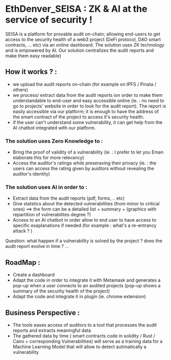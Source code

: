 # EthDenver_SEISA : ZK & AI at the service of security !

SEISA is a platform for provable audit on-chain; allowing end-users to get access to the security health of a web3 project (DeFi protocol, DAO smart contracts, ... etc) via an online dashboard.
The solution uses ZK technology and is empowered by AI. 
Our solution centralizes the audit reports and make them easy readable)

## How it works ? :
- we upload the audit reports on-chain (for example on IPFS / Pinata / others)
- we process/ extract data from the audit reports ion order to make them understandable to end-user and easy accessible online (ie. : no need to go to projects' website in order to look for the audit report). The report is easily accessible via our platform; it is enough to have the address of the smart contract of the project to access it's security health.
- if the user can't understand some vulnerability, it can get help from the AI chatbot integrated with our platform.

### The solution uses Zero Knowledge to :
- Bring the proof of validity of a vulnerability (ie. : I prefer to let you Eman elaborate this for more relevancy)
- Access the auditor's ratings while preseraving their privacy  (ie. : the users can access the rating given by auidtors without revealing the auditor's identity) 

### The solution uses AI in order to :
- Extract data from the audit reports (pdf, forms, .. etc)
- Give statstics about the detected vulnerabilities (from minor to critical ones) ==> the form can be a detailed list + summary + (graphics with repartition of vulnerabilites degree ?) 
- Access to an AI chatbot in order allow to end user to have access to specific exaplanations if needed (for example : what's a re-entrancy attack ? )

Question: what happen if a vulnerability is solved by the project ? does the audit report evolve in time ? ...

## RoadMap :
- Create a dashboard
- Adapt the code in order to integrate it with Metamask and generates a pop-up when a user connects to an audited projects (pop-up shows a summary of the security health of the project)
- Adapt the code and integrate it in plugin (ie. chrome extension)

## Business Perspective : 
- The tools eases access of auditors to a tool that processes the audit reports and extracts meaningful data
- The gathered data by time ( smart contracts code in solidity / Rust / Cairo + corresponding Vulnerabilities) will serve as a training data for a Machine Learning Model that will allow to detect autimatically a vulnerability
